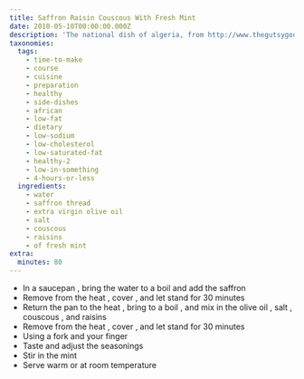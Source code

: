 ```yaml
---
title: Saffron Raisin Couscous With Fresh Mint
date: 2010-05-10T00:00:00.000Z
description: 'The national dish of algeria, from http://www.thegutsygourmet.net'
taxonomies:
  tags:
    - time-to-make
    - course
    - cuisine
    - preparation
    - healthy
    - side-dishes
    - african
    - low-fat
    - dietary
    - low-sodium
    - low-cholesterol
    - low-saturated-fat
    - healthy-2
    - low-in-something
    - 4-hours-or-less
  ingredients:
    - water
    - saffron thread
    - extra virgin olive oil
    - salt
    - couscous
    - raisins
    - of fresh mint
extra:
  minutes: 80
---
```

 - In a saucepan , bring the water to a boil and add the saffron
 - Remove from the heat , cover , and let stand for 30 minutes
 - Return the pan to the heat , bring to a boil , and mix in the olive oil , salt , couscous , and raisins
 - Remove from the heat , cover , and let stand for 30 minutes
 - Using a fork and your finger
 - Taste and adjust the seasonings
 - Stir in the mint
 - Serve warm or at room temperature
